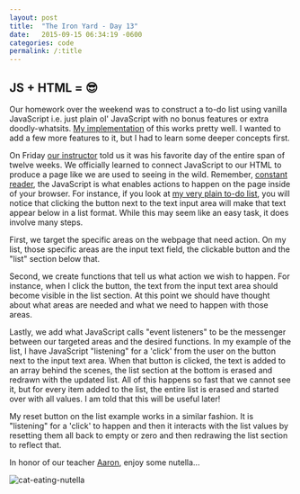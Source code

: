 ```yaml
---
layout: post
title:  "The Iron Yard - Day 13"
date:   2015-09-15 06:34:19 -0600
categories: code
permalink: /:title
---
```


## JS + HTML = 😎

Our homework over the weekend was to construct a to-do list using vanilla JavaScript i.e. just plain ol' JavaScript with no bonus features or extra doodly-whatsits. [My implementation](http://www.drumsensei.com/warehouse/homework/vanilla-todo-list/index.html) of this works pretty well. I wanted to add a few more features to it, but I had to learn some deeper concepts first.

On Friday [our instructor](http://nutellahabit.com/) told us it was his favorite day of the entire span of twelve weeks. We officially learned to connect JavaScript to our HTML to produce a page like we are used to seeing in the wild. Remember, [constant reader](http://stephenking.com/index.html), the JavaScript is what enables actions to happen on the page inside of your browser. For instance, if you look at [my very plain to-do list](http://www.drumsensei.com/warehouse/homework/vanilla-todo-list/index.html), you will notice that clicking the button next to the text input area will make that text appear below in a list format. While this may seem like an easy task, it does involve many steps.

First, we target the specific areas on the webpage that need action. On my list, those specific areas are the input text field, the clickable button and the "list" section below that.

Second, we create functions that tell us what action we wish to happen. For instance, when I click the button, the text from the input text area should become visible in the list section. At this point we should have thought about what areas are needed and what we need to happen with those areas.

Lastly, we add what JavaScript calls "event listeners" to be the messenger between our targeted areas and the desired functions. In my example of the list, I have JavaScript "listening" for a 'click' from the user on the button next to the input text area. When that button is clicked, the text is added to an array behind the scenes, the list section at the bottom is erased and redrawn with the updated list. All of this happens so fast that we cannot see it, but for every item added to the list, the entire list is erased and started over with all values. I am told that this will be useful later!

My reset button on the list example works in a similar fashion. It is "listening" for a 'click' to happen and then it interacts with the list values by resetting them all back to empty or zero and then redrawing the list section to reflect that.

In honor of our teacher [Aaron](https://twitter.com/alarner), enjoy some nutella...

![cat-eating-nutella](http://res.cloudinary.com/drumsensei/image/upload/v1515473731/nutella-cat_muwza6.gif)
